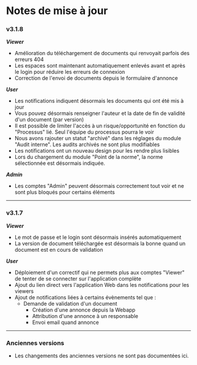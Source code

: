 # Notes de mise à jour


### v3.1.8

***Viewer***
- Amélioration du téléchargement de documents qui renvoyait parfois des erreurs 404
- Les espaces sont maintenant automatiquement enlevés avant et après le login pour réduire les erreurs de connexion
- Correction de l'envoi de documents depuis le formulaire d'annonce

***User***
- Les notifications indiquent désormais les documents qui ont été mis à jour
- Vous pouvez désormais renseigner l'auteur et la date de fin de validité d'un document (par version)
- Il est possible de limiter l'accès à un risque/opportunité en fonction du "Processus" lié. Seul l'équipe du processus pourra le voir
- Nous avons rajouter un statut "archivé" dans les réglages du module "Audit interne". Les audits archivés ne sont plus modifiables
- Les notifications ont un nouveau design pour les rendre plus lisibles
- Lors du chargement du module "Point de la norme", la norme sélectionnée est désormais indiquée.

***Admin***
- Les comptes "Admin" peuvent désormais correctement tout voir et ne sont plus bloqués pour certains éléments

---

### v3.1.7

***Viewer***
- Le mot de passe et le login sont désormais insérés automatiquement
- La version de document téléchargée est désormais la bonne quand un document est en cours de validation

***User***
- Déploiement d'un correctif qui ne permets plus aux comptes "Viewer" de tenter de se connecter sur l'application complète
- Ajout du lien direct vers l'application Web dans les notifications pour les viewers
- Ajout de notifications liées à certains évènements tel que :
    - Demande de validation d'un document
        - Création d'une annonce depuis la Webapp
        - Attribution d'une annonce à un responsable
        - Envoi email quand annonce

---

### Anciennes versions

- Les changements des anciennes versions ne sont pas documentées ici.